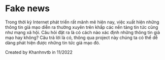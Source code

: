 # Fake news

Trong thời kỳ Internet phát triển rất mãnh mẽ hiện nay, việc xuất hiện những thông tin giả mạo diễn ra thường xuyên trên khắp các nền tảng tin tức cũng như mạng xã hội.
Câu hỏi đặt ra là có cách nào xác định những thông tin giả mạo hay không? Câu trả lời là có, thông qua project này chúng ta có thể dễ dàng phát hiện được những tin tức giả mạo đó.

Created by Khanhnvtb in 11/2022
